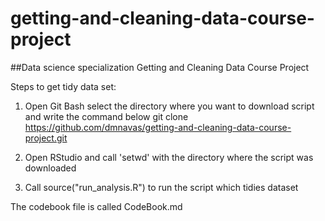 # getting-and-cleaning-data-course-project
##Data science specialization Getting and Cleaning Data Course Project

Steps to get tidy data set:

1. Open Git Bash select the directory where you want to download script and write the command below
	git clone https://github.com/dmnavas/getting-and-cleaning-data-course-project.git

2. Open RStudio and call 'setwd' with the directory where the script was downloaded

3. Call source("run_analysis.R") to run the script which tidies dataset

The codebook file is called CodeBook.md


